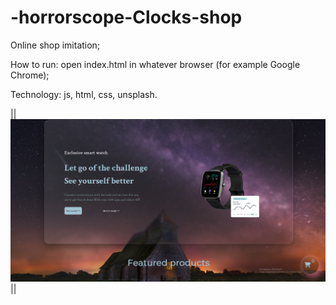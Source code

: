 # -horrorscope-Clocks-shop

Online shop imitation;

How to run: open index.html in whatever browser (for example Google Chrome);

Technology: js, html, css, unsplash.

||
![Image alt](https://github.com/africanecMorj/-horrorscope-Clocks-shop/blob/main/Снимок%20экрана%20(185).png)
||
